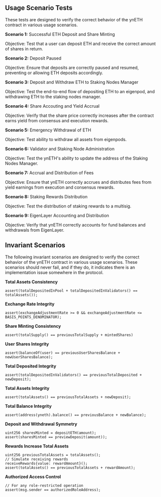
## Usage Scenario Tests

These tests are designed to verify the correct behavior of the ynETH contract in various usage scenarios.

**Scenario 1:** Successful ETH Deposit and Share Minting

Objective: Test that a user can deposit ETH and receive the correct amount of shares in return.

**Scenario 2:** Deposit Paused

Objective: Ensure that deposits are correctly paused and resumed, preventing or allowing ETH deposits accordingly.

**Scenario 3:** Deposit and Withdraw ETH to Staking Nodes Manager

Objective: Test the end-to-end flow of depositing ETH to an eigenpod, and withdrawing ETH to the staking nodes manager.

**Scenario 4:** Share Accouting and Yield Accrual

Objective: Verify that the share price correctly increases after the contract earns yield from consensus and execution rewards.

**Scenario 5:** Emergency Withdrawal of ETH

Objective: Test ability to withdraw all assets from eigenpods.

**Scenario 6:** Validator and Staking Node Administration

Objective: Test the ynETH's ability to update the address of the Staking Nodes Manager.

**Scenario 7:** Accrual and Distribution of Fees

Objective: Ensure that ynETH correctly accrues and distributes fees from yield earnings from execution and consensus rewards.

**Scenario 8:** Staking Rewards Distribution

Objective: Test the distribution of staking rewards to a multisig.

**Scenario 9:** EigenLayer Accounting and Distribution

Objective: Verify that ynETH correctly accounts for fund balances and withdrawals from EigenLayer.

## Invariant Scenarios

The following invariant scenarios are designed to verify the correct behavior of the ynETH contract in various usage scenarios. These scenarios should never fail, and if they do, it indicates there is an implementation issue somewhere in the protocol.

**Total Assets Consistency**

```solidity
assert(totalDepositedInPool + totalDepositedInValidators() == totalAssets());
```

**Exchange Rate Integrity**

```solidity
assert(exchangeAdjustmentRate >= 0 && exchangeAdjustmentRate <= BASIS_POINTS_DENOMINATOR);
```
**Share Minting Consistency**

```solidity
assert(totalSupply() == previousTotalSupply + mintedShares)
```

**User Shares Integrity**

```solidity
assert(balanceOf(user) == previousUserSharesBalance + newUserSharesBalance);
```

**Total Deposited Integrity**

```solidity
assert(totalDepositedInValidators() == previousTotalDeposited + newDeposit);
```

**Total Assets Integrity**

```solidity
assert(totalAssets() == previousTotalAssets + newDeposit);
```

**Total Balance Integrity**

```solidity
assert(address(yneth).balance() == previousBalance + newBalance);
```

**Deposit and Withdrawal Symmetry**

```solidity
uint256 sharesMinted = depositETH(amount);
assert(sharesMinted == previewDeposit(amount));
```

**Rewards Increase Total Assets**

```solidity
uint256 previousTotalAssets = totalAssets();
// Simulate receiving rewards
receiveRewards{value: rewardAmount}();
assert(totalAssets() == previousTotalAssets + rewardAmount);
```

**Authorized Access Control**

```solidity
// For any role-restricted operation
assert(msg.sender == authorizedRoleAddress);
```
